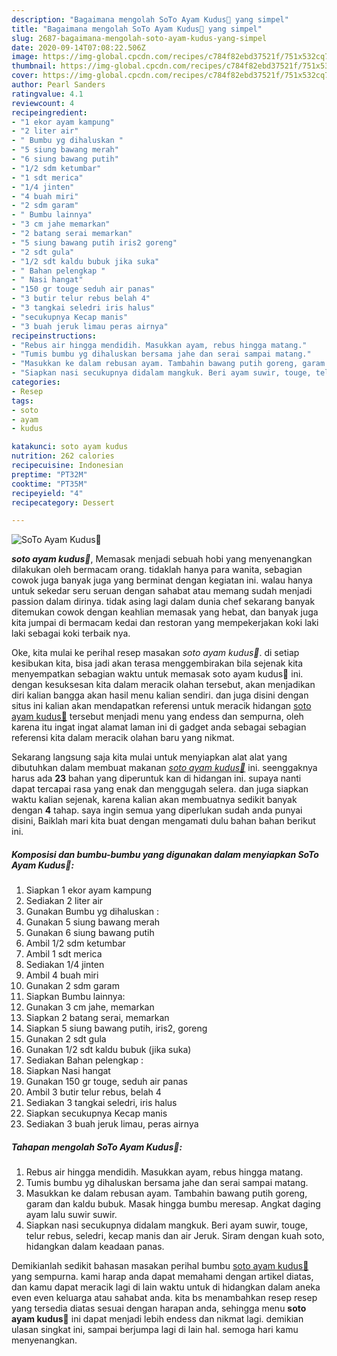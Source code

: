 ```yaml
---
description: "Bagaimana mengolah SoTo Ayam Kudus🍲 yang simpel"
title: "Bagaimana mengolah SoTo Ayam Kudus🍲 yang simpel"
slug: 2687-bagaimana-mengolah-soto-ayam-kudus-yang-simpel
date: 2020-09-14T07:08:22.506Z
image: https://img-global.cpcdn.com/recipes/c784f82ebd37521f/751x532cq70/soto-ayam-kudus🍲-foto-resep-utama.jpg
thumbnail: https://img-global.cpcdn.com/recipes/c784f82ebd37521f/751x532cq70/soto-ayam-kudus🍲-foto-resep-utama.jpg
cover: https://img-global.cpcdn.com/recipes/c784f82ebd37521f/751x532cq70/soto-ayam-kudus🍲-foto-resep-utama.jpg
author: Pearl Sanders
ratingvalue: 4.1
reviewcount: 4
recipeingredient:
- "1 ekor ayam kampung"
- "2 liter air"
- " Bumbu yg dihaluskan "
- "5 siung bawang merah"
- "6 siung bawang putih"
- "1/2 sdm ketumbar"
- "1 sdt merica"
- "1/4 jinten"
- "4 buah miri"
- "2 sdm garam"
- " Bumbu lainnya"
- "3 cm jahe memarkan"
- "2 batang serai memarkan"
- "5 siung bawang putih iris2 goreng"
- "2 sdt gula"
- "1/2 sdt kaldu bubuk jika suka"
- " Bahan pelengkap "
- " Nasi hangat"
- "150 gr touge seduh air panas"
- "3 butir telur rebus belah 4"
- "3 tangkai seledri iris halus"
- "secukupnya Kecap manis"
- "3 buah jeruk limau peras airnya"
recipeinstructions:
- "Rebus air hingga mendidih. Masukkan ayam, rebus hingga matang."
- "Tumis bumbu yg dihaluskan bersama jahe dan serai sampai matang."
- "Masukkan ke dalam rebusan ayam. Tambahin bawang putih goreng, garam dan kaldu bubuk. Masak hingga bumbu meresap. Angkat daging ayam lalu suwir suwir."
- "Siapkan nasi secukupnya didalam mangkuk. Beri ayam suwir, touge, telur rebus, seledri, kecap manis dan air Jeruk. Siram dengan kuah soto, hidangkan dalam keadaan panas."
categories:
- Resep
tags:
- soto
- ayam
- kudus

katakunci: soto ayam kudus 
nutrition: 262 calories
recipecuisine: Indonesian
preptime: "PT32M"
cooktime: "PT35M"
recipeyield: "4"
recipecategory: Dessert

---
```



![SoTo Ayam Kudus🍲](https://img-global.cpcdn.com/recipes/c784f82ebd37521f/751x532cq70/soto-ayam-kudus🍲-foto-resep-utama.jpg)

<b><i>soto ayam kudus🍲</i></b>, Memasak menjadi sebuah hobi yang menyenangkan dilakukan oleh bermacam orang. tidaklah hanya para wanita, sebagian cowok juga banyak juga yang berminat dengan kegiatan ini. walau hanya untuk sekedar seru seruan dengan sahabat atau memang sudah menjadi passion dalam dirinya. tidak asing lagi dalam dunia chef sekarang banyak ditemukan cowok dengan keahlian memasak yang hebat, dan banyak juga kita jumpai di bermacam kedai dan restoran yang mempekerjakan koki laki laki sebagai koki terbaik nya.

Oke, kita mulai ke perihal resep masakan <i>soto ayam kudus🍲</i>. di setiap kesibukan kita, bisa jadi akan terasa menggembirakan bila sejenak kita menyempatkan sebagian waktu untuk memasak soto ayam kudus🍲 ini. dengan kesuksesan kita dalam meracik olahan tersebut, akan menjadikan diri kalian bangga akan hasil menu kalian sendiri. dan juga disini dengan situs ini kalian akan mendapatkan referensi untuk meracik hidangan <u>soto ayam kudus🍲</u> tersebut menjadi menu yang endess dan sempurna, oleh karena itu ingat ingat alamat laman ini di gadget anda sebagai sebagian referensi kita dalam meracik olahan baru yang nikmat.




Sekarang langsung saja kita mulai untuk menyiapkan alat alat yang dibutuhkan dalam membuat makanan <u><i>soto ayam kudus🍲</i></u> ini. seenggaknya harus ada <b>23</b> bahan yang diperuntuk kan di hidangan ini. supaya nanti dapat tercapai rasa yang enak dan menggugah selera. dan juga siapkan waktu kalian sejenak, karena kalian akan membuatnya sedikit banyak dengan <b>4</b> tahap. saya ingin semua yang diperlukan sudah anda punyai disini, Baiklah mari kita buat dengan mengamati dulu bahan bahan berikut ini.

<!--inarticleads1-->

##### Komposisi dan bumbu-bumbu yang digunakan dalam menyiapkan SoTo Ayam Kudus🍲:

1. Siapkan 1 ekor ayam kampung
1. Sediakan 2 liter air
1. Gunakan  Bumbu yg dihaluskan :
1. Gunakan 5 siung bawang merah
1. Gunakan 6 siung bawang putih
1. Ambil 1/2 sdm ketumbar
1. Ambil 1 sdt merica
1. Sediakan 1/4 jinten
1. Ambil 4 buah miri
1. Gunakan 2 sdm garam
1. Siapkan  Bumbu lainnya:
1. Gunakan 3 cm jahe, memarkan
1. Siapkan 2 batang serai, memarkan
1. Siapkan 5 siung bawang putih, iris2, goreng
1. Gunakan 2 sdt gula
1. Gunakan 1/2 sdt kaldu bubuk (jika suka)
1. Sediakan  Bahan pelengkap :
1. Siapkan  Nasi hangat
1. Gunakan 150 gr touge, seduh air panas
1. Ambil 3 butir telur rebus, belah 4
1. Sediakan 3 tangkai seledri, iris halus
1. Siapkan secukupnya Kecap manis
1. Sediakan 3 buah jeruk limau, peras airnya




<!--inarticleads2-->

##### Tahapan mengolah SoTo Ayam Kudus🍲:

1. Rebus air hingga mendidih. Masukkan ayam, rebus hingga matang.
1. Tumis bumbu yg dihaluskan bersama jahe dan serai sampai matang.
1. Masukkan ke dalam rebusan ayam. Tambahin bawang putih goreng, garam dan kaldu bubuk. Masak hingga bumbu meresap. Angkat daging ayam lalu suwir suwir.
1. Siapkan nasi secukupnya didalam mangkuk. Beri ayam suwir, touge, telur rebus, seledri, kecap manis dan air Jeruk. Siram dengan kuah soto, hidangkan dalam keadaan panas.




Demikianlah sedikit bahasan masakan perihal bumbu <u>soto ayam kudus🍲</u> yang sempurna. kami harap anda dapat memahami dengan artikel diatas, dan kamu dapat meracik lagi di lain waktu untuk di hidangkan dalam aneka even even keluarga atau sahabat anda. kita bs menambahkan resep resep yang tersedia diatas sesuai dengan harapan anda, sehingga menu <b>soto ayam kudus🍲</b> ini dapat menjadi lebih endess dan nikmat lagi. demikian ulasan singkat ini, sampai berjumpa lagi di lain hal. semoga hari kamu menyenangkan.

